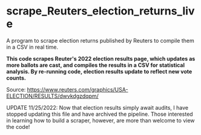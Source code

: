 # scrape_Reuters_election_returns_live
A program to scrape election returns published by Reuters to compile them in a CSV in real time. 

**This code scrapes Reuter's 2022 election results page, which updates as more ballots are cast, and compiles the results in a CSV for statistical analysis. By re-running code, election results update to reflect new vote counts.**

Source: https://www.reuters.com/graphics/USA-ELECTION/RESULTS/dwvkdgzdqpm/


UPDATE 11/25/2022: Now that election results simply await audits, I have stopped updating this file and have archived the pipeline. Those interested in learning how to build a scraper, however, are more than welcome to view the code!
